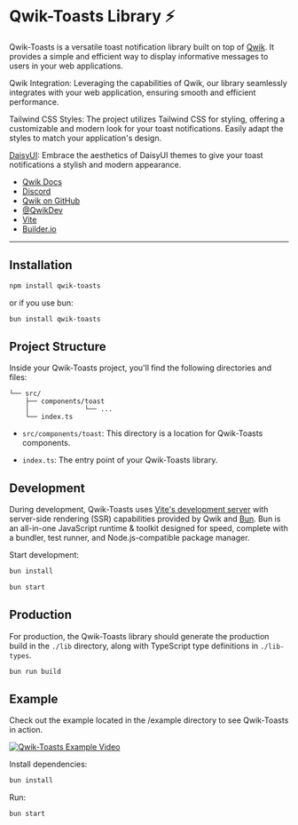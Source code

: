 # Qwik-Toasts Library ⚡️

Qwik-Toasts is a versatile toast notification library built on top of [Qwik](https://qwik.builder.io/). It provides a simple and efficient way to display informative messages to users in your web applications.

Qwik Integration: Leveraging the capabilities of Qwik, our library seamlessly integrates with your web application, ensuring smooth and efficient performance.

Tailwind CSS Styles: The project utilizes Tailwind CSS for styling, offering a customizable and modern look for your toast notifications. Easily adapt the styles to match your application's design.

[DaisyUI](https://daisyui.com/): Embrace the aesthetics of DaisyUI themes to give your toast notifications a stylish and modern appearance.

- [Qwik Docs](https://qwik.builder.io/)
- [Discord](https://qwik.builder.io/chat)
- [Qwik on GitHub](https://github.com/BuilderIO/qwik)
- [@QwikDev](https://twitter.com/QwikDev)
- [Vite](https://vitejs.dev/)
- [Builder.io](https://www.builder.io/)

---

## Installation

```bash
npm install qwik-toasts
```

or if you use bun:

```bash
bun install qwik-toasts
```

## Project Structure

Inside your Qwik-Toasts project, you'll find the following directories and files:

```
└── src/
    ├── components/toast
    │              └── ...
    └── index.ts
```

- `src/components/toast`: This directory is a location for Qwik-Toasts components.

- `index.ts`: The entry point of your Qwik-Toasts library.

## Development

During development, Qwik-Toasts uses [Vite's development server](https://vitejs.dev/) with server-side rendering (SSR) capabilities provided by Qwik and [Bun](https://bun.sh/). Bun is an all-in-one JavaScript runtime & toolkit designed for speed, complete with a bundler, test runner, and Node.js-compatible package manager.

Start development:

```bash
bun install
```

```bash
bun start
```

## Production

For production, the Qwik-Toasts library should generate the production build in the `./lib` directory, along with TypeScript type definitions in `./lib-types`.

```bash
bun run build
```

## Example

Check out the example located in the /example directory to see Qwik-Toasts in action.

[![Qwik-Toasts Example Video](https://img.youtube.com/vi/dj83Sr_KtJ4/0.jpg)](https://www.youtube.com/watch?v=dj83Sr_KtJ4)


Install dependencies:

```bash
bun install
```

Run:

```bash
bun start
```

